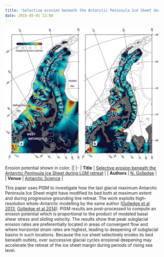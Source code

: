 ```yaml
---
title: "Selective erosion beneath the Antarctic Peninsula Ice Sheet during LGM retreat"
date: 2015-05-01 12:00
---
```


![Erosion potential shown in color.](/img/applications/golledge2014erosion.png)

Erosion potential shown in color.
||
|-
| **Title** | [Selective erosion beneath the Antarctic Peninsula Ice Sheet during LGM retreat](http://dx.doi.org/10.1017/S0954102014000340) |
| **Authors** | [N. Golledge](http://www.victoria.ac.nz/antarctic/about/staff/nick-golledge) |
| **Venue** |  [Antarctic Science](http://journals.cambridge.org/action/displayJournal?jid=ANS)  |

This paper uses PISM to investigate how the last glacial maximum Antarctic Peninsula Ice Sheet might have modified its bed both at maximum extent and during progressive grounding line retreat. The work exploits high-resolution whole-Antarctic modelling by the same author ([Golledge et al 2013](:publications#section2013), [Golledge et al 2014](:publications#section2014)). PISM results are post-processed to compute an erosion potential which is proportional to the product of modeled basal shear stress and sliding velocity. The results show that peak subglacial erosion rates are preferentially located in areas of convergent flow and where horizontal strain rates are highest, leading to deepening of subglacial basins in such locations. Because the ice sheet selectively erodes its bed beneath outlets, over successive glacial cycles erosional deepening may accelerate the retreat of the ice sheet margin during periods of rising sea level.

